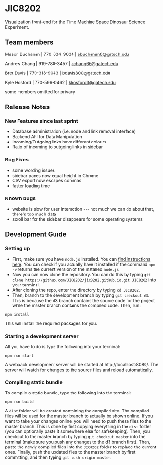 # JIC8202
Visualization front-end for the Time Machine Space Dinosaur Science Experiment.

## Team members

Mason Buchanan | 770-634-9034 | sbuchanan8@gatech.edu

Andrew Chang | 919-780-3457 | achang66@gatech.edu

Bret Davis | 770-313-9043 | bdavis300@gatech.edu

Kyle Hosford | 770-596-0462 | khosford3@gatech.edu

some members omitted for privacy

## Release Notes
### New Features since last sprint
* Database administration (i.e. node and link removal interface)
* Backend API for Data Manipulation
* Incoming/Outgoing links have different colours
* Ratio of incoming to outgoing links in sidebar

### Bug Fixes
* some wording issues
* sidebar panes now equal height in Chrome
* CSV export now escapes commas
* faster loading time

### Known bugs
* website is slow for user interaction --- not much we can do about that, there's too much data
* scroll bar for the sidebar disappears for some operating systems

## Development Guide
### Setting up
* First, make sure you have `node.js` installed. You can [find instructions here](https://nodejs.org/en/download/). You can check if you actually have it installed if the command `npm -v` returns the current version of the installed `node.js`
* Now you can now clone the repository. You can do this by typing `git clone https://github.com/JIC8202/jic8202.github.io.git JIC8202` into your terminal. 
* After cloning the repo, enter the directory by typing `cd JIC8202`. 
* Then, branch to the development branch by typing `git checkout d3`. This is because the d3 branch contains the source code for the project while the master branch contains the compiled code. Then, run:
```
npm install
```
This will install the required packages for you.

### Starting a development server
All you have to do is type the following into your terminal:
```
npm run start
```
A webpack development server will be started at http://localhost:8080/. The server will watch for changes to the source files and reload automatically.

### Compiling static bundle
To compile a static bundle, type the following into the terminal:
```
npm run build
```
A `dist` folder will be created containing the compiled site. The compiled files will be used for the master branch to actually be shown online. If you want to take your changes online, you will need to push these files to the master branch. This is done by first copying everything in the `dist` folder (you can optionally paste it somewhere else for safekeeping). Then, you checkout to the master branch by typing `git checkout master` into the terminal (make sure you push any changes to the d3 branch first). Then, paste the newly compiled files into the `JIC8202` folder to replace the current ones. Finally, push the updated files to the master branch by first committing, and then typing `git push origin master`. 